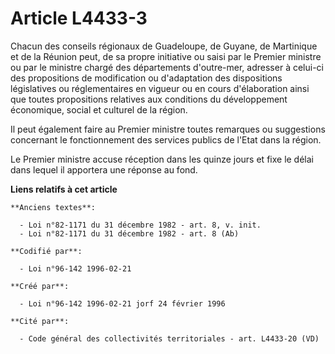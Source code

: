 # Article L4433-3

Chacun des conseils régionaux de Guadeloupe, de Guyane, de Martinique et de la Réunion peut, de sa propre initiative ou saisi
par le Premier ministre ou par le ministre chargé des départements d'outre-mer, adresser à celui-ci des propositions de
modification ou d'adaptation des dispositions législatives ou réglementaires en vigueur ou en cours d'élaboration ainsi que
toutes propositions relatives aux conditions du développement économique, social et culturel de la région.

Il peut également faire au Premier ministre toutes remarques ou suggestions concernant le fonctionnement des services publics
de l'Etat dans la région.

Le Premier ministre accuse réception dans les quinze jours et fixe le délai dans lequel il apportera une réponse au fond.

**Liens relatifs à cet article**

	**Anciens textes**:

	  - Loi n°82-1171 du 31 décembre 1982 - art. 8, v. init.
	  - Loi n°82-1171 du 31 décembre 1982 - art. 8 (Ab)

	**Codifié par**:

	  - Loi n°96-142 1996-02-21

	**Créé par**:

	  - Loi n°96-142 1996-02-21 jorf 24 février 1996

	**Cité par**:

	  - Code général des collectivités territoriales - art. L4433-20 (VD)
